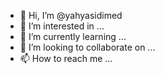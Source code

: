 - 👋 Hi, I’m @yahyasidimed
- 👀 I’m interested in ...
- 🌱 I’m currently learning ...
- 💞️ I’m looking to collaborate on ...
- 📫 How to reach me ...

<!---
yahyasidimed/yahyasidimed is a ✨ special ✨ repository because its `README.md` (this file) appears on your GitHub profile.
You can click the Preview link to take a look at your changes.
--->
